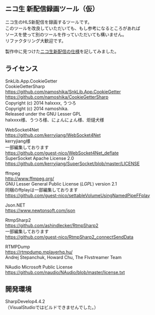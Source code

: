 ## ニコ生 新配信録画ツール（仮）  
  
ニコ生のHLS新配信を録画するツールです。  
このツールを改良していただいても、もし参考になるところがあれば  
ソースを使って別のツールを作っていただいても構いません。  
リファクタリング大歓迎です。  
  
製作中に見つけた[ニコ生新配信の仕様](siyou.md)を記してみました。  
  
## ライセンス  
SnkLib.App.CookieGetter  
CookieGetterSharp  
<https://github.com/namoshika/SnkLib.App.CookieGetter>  
<https://github.com/namoshika/CookieGetterSharp>  
Copyright (c) 2014 halxxxx, うつろ  
Copyright (c) 2014 namoshika.  
Released under the GNU Lesser GPL  
halxxxx様、うつろ様、にょんにょん様、炬燵犬様  
  
WebSocket4Net  
<https://github.com/kerryjiang/WebSocket4Net>  
kerryjiang様  
一部編集しております  
<https://github.com/guest-nico/WebSocket4Net_deflate>  
SuperSocket Apache License 2.0  
https://github.com/kerryjiang/SuperSocket/blob/master/LICENSE  
  
ffmpeg  
<http://www.ffmpeg.org/>  
GNU Lesser General Public License (_LGPL_) version 2.1  
同梱のffplayは一部編集しております  
<https://github.com/guest-nico/settableVolumeUsingNamedPipeFFplay>  
  
Json.NET  
<https://www.newtonsoft.com/json>  
  
RtmpSharp2  
<https://github.com/ashindlecker/RtmpSharp2>  
一部編集しております  
<https://github.com/guest-nico/RtmpSharp2_connectSendData>  
  
RTMPDump  
<https://rtmpdump.mplayerhq.hu/>  
Andrej Stepanchuk, Howard Chu, The Flvstreamer Team  
  
NAudio Microsoft Public License  
https://github.com/naudio/NAudio/blob/master/license.txt  
  
## 開発環境  
SharpDevelop4.4.2  
（VisualStudioではビルドできませんでした。）  
